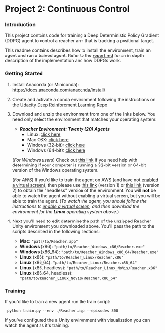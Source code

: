 [//]: # (Image References)

[image1]: https://user-images.githubusercontent.com/10624937/42135619-d90f2f28-7d12-11e8-8823-82b970a54d7e.gif "Trained Agent"

# Project 2: Continuous Control

### Introduction

This project contains code for training a Deep Deterministic Policy Gradient (DDPG) agent to control a reacher arm that is tracking a positional target.  

This readme contains describes how to install the environment, train an agent and run a trained agent.
Refer to the [report.md](report.md) for an in depth description of the implementation and how DDPGs work.

### Getting Started

1. Install Anaconda (or Miniconda): https://docs.anaconda.com/anaconda/install/

1. Create and activate a conda environment following the instructions on the [Udacity Deep Reinforcment Learning Repo](https://github.com/udacity/deep-reinforcement-learning#dependencies)

1. Download and unzip the environment from one of the links below.  You need only select the environment that matches your operating system:

    - **_Reacher Environment: Twenty (20) Agents_**
        - Linux: [click here](https://s3-us-west-1.amazonaws.com/udacity-drlnd/P2/Reacher/Reacher_Linux.zip)
        - Mac OSX: [click here](https://s3-us-west-1.amazonaws.com/udacity-drlnd/P2/Reacher/Reacher.app.zip)
        - Windows (32-bit): [click here](https://s3-us-west-1.amazonaws.com/udacity-drlnd/P2/Reacher/Reacher_Windows_x86.zip)
        - Windows (64-bit): [click here](https://s3-us-west-1.amazonaws.com/udacity-drlnd/P2/Reacher/Reacher_Windows_x86_64.zip)
    
    (_For Windows users_) Check out [this link](https://support.microsoft.com/en-us/help/827218/how-to-determine-whether-a-computer-is-running-a-32-bit-version-or-64) if you need help with determining if your computer is running a 32-bit version or 64-bit version of the Windows operating system.

    (_For AWS_) If you'd like to train the agent on AWS (and have not [enabled a virtual screen](https://github.com/Unity-Technologies/ml-agents/blob/master/docs/Training-on-Amazon-Web-Service.md)), then please use [this link](https://s3-us-west-1.amazonaws.com/udacity-drlnd/P2/Reacher/one_agent/Reacher_Linux_NoVis.zip) (version 1) or [this link](https://s3-us-west-1.amazonaws.com/udacity-drlnd/P2/Reacher/Reacher_Linux_NoVis.zip) (version 2) to obtain the "headless" version of the environment.  You will **not** be able to watch the agent without enabling a virtual screen, but you will be able to train the agent.  (_To watch the agent, you should follow the instructions to [enable a virtual screen](https://github.com/Unity-Technologies/ml-agents/blob/master/docs/Training-on-Amazon-Web-Service.md), and then download the environment for the **Linux** operating system above._)

1. Next you'll need to edit determine the path of the unzipped Reacher Unity environment you downloaded above. You'll pass the path to the scripts described in the following sections:
    
    - **Mac**: `"path/to/Reacher.app"`
    - **Windows** (x86): `"path/to/Reacher_Windows_x86/Reacher.exe"`
    - **Windows** (x86_64): `"path/to/Reacher_Windows_x86_64/Reacher.exe"`
    - **Linux** (x86): `"path/to/Reacher_Linux/Reacher.x86"`
    - **Linux** (x86_64): `"path/to/Reacher_Linux/Reacher.x86_64"`
    - **Linux** (x86, headless): `"path/to/Reacher_Linux_NoVis/Reacher.x86"`
    - **Linux** (x86_64, headless): `"path/to/Reacher_Linux_NoVis/Reacher.x86_64"`

### Training 

If you'd like to train a new agent run the train script:
 
 ` python train.py --env ./Reacher.app --episodes 300`
 
If you've configured the a Unity environment with visualization you can watch the agent as it's training.